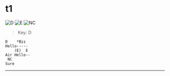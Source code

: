 # t1
![D](https://chordgenerator.net/D.png?p=xx0232&s=2) ![E](https://chordgenerator.net/E.png?p=022100&s=2) ![NC](https://chordgenerator.net/NC.png?p=xxxxxx&s=2) 

> Key: D  

	D    *Bis  
	Hello-----  
	    (E)  E  
	Air Hello--  
	 NC  
	Sure  

---

